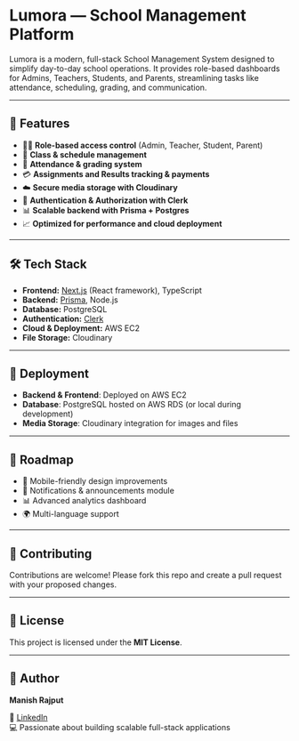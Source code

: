 # Lumora — School Management Platform

Lumora is a modern, full-stack School Management System designed to simplify day-to-day school operations.
It provides role-based dashboards for Admins, Teachers, Students, and Parents, streamlining tasks like attendance, scheduling, grading, and communication.

---

## 🚀 Features

- 👩‍🏫 **Role-based access control** (Admin, Teacher, Student, Parent)  
- 📅 **Class & schedule management**  
- 📝 **Attendance & grading system**  
- 💳 **Assignments and Results tracking & payments**  
- ☁️ **Secure media storage with Cloudinary**  
- 🔐 **Authentication & Authorization with Clerk**  
- 📊 **Scalable backend with Prisma + Postgres**  
- 📈 **Optimized for performance and cloud deployment**

---

## 🛠️ Tech Stack

- **Frontend:** [Next.js](https://nextjs.org/) (React framework), TypeScript  
- **Backend:** [Prisma](https://www.prisma.io/), Node.js  
- **Database:** PostgreSQL  
- **Authentication:** [Clerk](https://clerk.dev/)  
- **Cloud & Deployment:** AWS EC2  
- **File Storage:** Cloudinary  

---

## 🚀 Deployment

- **Backend & Frontend**: Deployed on AWS EC2  
- **Database**: PostgreSQL hosted on AWS RDS (or local during development)  
- **Media Storage**: Cloudinary integration for images and files  

---

## 📌 Roadmap

- 📱 Mobile-friendly design improvements  
- 🔔 Notifications & announcements module  
- 📊 Advanced analytics dashboard  
- 🌍 Multi-language support  

---

## 🤝 Contributing

Contributions are welcome! Please fork this repo and create a pull request with your proposed changes.  

---

## 📜 License

This project is licensed under the **MIT License**.  

---

## 👤 Author

**Manish Rajput**

💼 [LinkedIn](https://www.linkedin.com/in/manish-rajput-08b002168/)  
💻 Passionate about building scalable full-stack applications  
